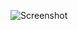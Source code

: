 ![Screenshot](https://raw.githubusercontent.com/Cryakl/Ultimate-RAT-Collection/refs/heads/main/ProRat/ProRat%20v2.1/Screenshot.png)
